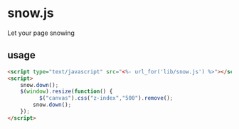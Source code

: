 # snow.js
Let your page snowing

## usage
```html
<script type="text/javascript" src="<%- url_for('lib/snow.js') %>"></script>
<script>
    snow.down();
    $(window).resize(function() {
	      $("canvas").css("z-index","500").remove();
        snow.down();
    });
</script>
```
